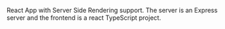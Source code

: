 React App with Server Side Rendering support. The server is an Express server and the frontend is a react TypeScript project.